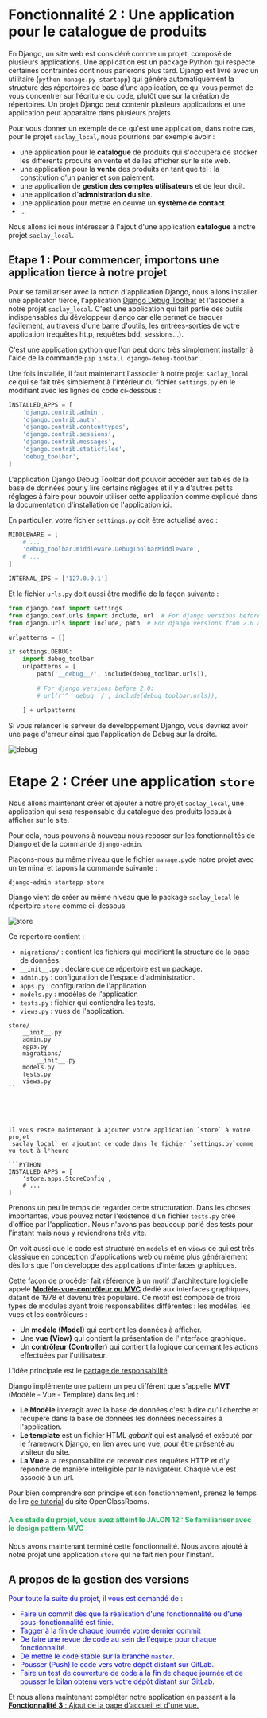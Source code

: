 # Fonctionnalité 2 : Une application pour le catalogue de produits


En Django, un site web est considéré comme un projet, composé de plusieurs applications.  Une application est un package Python qui respecte certaines contraintes dont nous parlerons plus tard. Django est livré avec un utilitaire (`python manage.py startapp`) qui génère automatiquement la structure des répertoires de base d’une application, ce qui vous permet de vous concentrer sur l’écriture du code, plutôt que sur la création de répertoires. Un projet Django peut contenir plusieurs applications et une application peut apparaître dans plusieurs projets.

Pour vous donner un exemple de ce qu'est une application, dans notre cas, pour le projet `saclay_local`, nous pourrions par exemple avoir :

+ une application pour le **catalogue** de produits qui s'occupera de stocker les différents produits en vente et de les afficher sur le site web.
+ une application pour la **vente** des produits en tant que tel : la constitution d'un panier et son paiement.
+ une application de **gestion des comptes utilisateurs** et de leur droit.
+ une application d'**admnistration du site**.
+ une application pour mettre en oeuvre un **système de contact**.
+ ...

Nous allons ici nous intéresser à l'ajout d'une application **catalogue** à notre projet `saclay_local`.

## Etape 1 : Pour commencer, importons une application tierce à notre projet

Pour se familiariser avec la notion d'application Django, nous allons installer une applicaton tierce, l'application [Django Debug Toolbar](https://github.com/jazzband/django-debug-toolbar) et l'associer à notre projet `saclay_local`. C'est une application qui fait partie des outils indispensables du développeur django car elle permet de traquer facilement, au travers d'une barre d'outils, les entrées-sorties de votre application (requêtes http, requêtes bdd, sessions...).

C'est une application python que l'on peut donc très simplement installer à l'aide de la commande `pip install django-debug-toolbar` .

Une fois installée, il faut maintenant l'associer à notre projet `saclay_local` ce qui se fait très simplement à l'intérieur du fichier `settings.py` en le modifiant avec les lignes de code ci-dessous :

```PYTHON
INSTALLED_APPS = [
    'django.contrib.admin',
    'django.contrib.auth',
    'django.contrib.contenttypes',
    'django.contrib.sessions',
    'django.contrib.messages',
    'django.contrib.staticfiles',
    'debug_toolbar',
]
```

L'application Django Debug Toolbar doit pouvoir accéder aux tables de la base de données pour y lire certains réglages et il y a d'autres petits réglages à faire pour pouvoir utiliser cette application comme expliqué dans la documentation d'installation de l'application [ici](https://django-debug-toolbar.readthedocs.io/en/stable/installation.html).

En particulier, votre fichier `settings.py` doit être actualisé avec :

```PYTHON
MIDDLEWARE = [
    # ...
    'debug_toolbar.middleware.DebugToolbarMiddleware',
    # ...
]

INTERNAL_IPS = ['127.0.0.1']

```

Et le fichier `urls.py` doit aussi être modifié de la façon suivante :

```PYTHON
from django.conf import settings
from django.conf.urls import include, url  # For django versions before 2.0
from django.urls import include, path  # For django versions from 2.0 and up

urlpatterns = []

if settings.DEBUG:
    import debug_toolbar
    urlpatterns = [
        path('__debug__/', include(debug_toolbar.urls)),

        # For django versions before 2.0:
        # url(r'^__debug__/', include(debug_toolbar.urls)),

    ] + urlpatterns
```

Si vous relancer le serveur de developpement Django, vous devriez avoir une page d'erreur ainsi que l'application de Debug sur la droite.


![debug](./Images/debugdjango.png)



# Etape 2 : Créer une application `store`

Nous allons maintenant créer et ajouter à notre projet `saclay_local`, une application qui  sera responsable du catalogue des produits locaux à afficher sur le site.

Pour cela, nous pouvons à nouveau nous reposer sur les fonctionnalités de Django et de la commande `django-admin`.

Plaçons-nous au même niveau que le fichier `manage.py`de notre projet avec un terminal et tapons la commande suivante :

`django-admin startapp store `


Django vient de créer au même niveau que le package `saclay_local` le répertoire `store` comme ci-dessous


 ![store](./Images/app.png)

Ce repertoire contient :

+ `migrations/` : contient les fichiers qui modifient la structure de la base de données.
+ `__init__.py` : déclare que ce répertoire est un package.
+ `admin.py` : configuration de l'espace d'administration.
+ `apps.py` : configuration de l'application 
+ `models.py` : modèles de l'application
+ `tests.py` : fichier qui contiendra les tests.
+ `views.py` : vues de l'application.

```
store/
    __init__.py
    admin.py
    apps.py
    migrations/
        __init__.py
    models.py
    tests.py
    views.py
``





Il vous reste maintenant à ajouter votre application `store` à votre projet
`saclay_local` en ajoutant ce code dans le fichier `settings.py`comme vu tout à l'heure

```PYTHON
INSTALLED_APPS = [
    'store.apps.StoreConfig',
    # ...
]

``` 
Prenons un peu le temps de regarder cette structuration. Dans les choses importantes, vous pouvez noter l'existence d'un fichier `tests.py` créé d'office par l'application. Nous n'avons pas beaucoup parlé des tests pour l'instant mais nous y reviendrons très vite.

On voit aussi que le code est structuré en `models` et en `views` ce qui est très classique en conception d'applications web ou même plus généralement dès lors que l'on developpe des applications d'interfaces graphiques.

Cette façon de procéder fait référence à un motif d'architecture logicielle appelé [**Modèle-vue-contrôleur ou MVC**](https://fr.wikipedia.org/wiki/Mod%C3%A8le-vue-contr%C3%B4leur) dédié aux interfaces graphiques, datant de 1978 et devenu très populaire. Ce motif est composé de trois types de modules ayant trois responsabilités différentes : les modèles, les vues et les contrôleurs :

 + Un **modèle (Model)** qui  contient les données à afficher.
+ Une **vue (View)** qui contient la présentation de l'interface graphique.
+ Un **contrôleur (Controller)** qui contient la logique concernant les actions effectuées par l'utilisateur.

L'idée principale est le [partage de responsabilité](https://en.wikipedia.org/wiki/Separation_of_concerns). 

Django implémente une pattern un peu différent que s'appelle **MVT** (Modèle - Vue - Template) dans lequel :

+ **Le Modèle** interagit avec la base de données c'est à dire qu'il cherche et récupère dans la base de données les données nécessaires à l'application.  
+ **Le template** est un fichier HTML *gabarit* qui est analysé et exécuté par le framework Django, en lien avec une vue, pour être présenté au visiteur du site. 
+ **La Vue** a la responsabilité de recevoir des requêtes HTTP et d'y répondre de manière intelligible par le navigateur. Chaque vue est associé à un url.

Pour bien comprendre son principe et son fonctionnement, prenez le temps de lire [ce tutorial](https://openclassrooms.com/fr/courses/1871271-developpez-votre-site-web-avec-le-framework-django/1871426-le-fonctionnement-de-django) du site OpenClassRooms.


#### <span style="color: #26B260">A ce stade du projet, vous avez atteint le JALON 12 : Se familiariser avec le design pattern MVC </span> 


Nous avons maintenant terminé cette fonctionnalité. Nous avons ajouté à notre projet une application `store` qui ne fait rien pour l'instant.

## A propos de la gestion des versions

<span style='color:blue'> Pour toute la suite du projet, il vous est demandé de :</span> 

+ <span style='color:blue'>Faire un commit dès que la réalisation d'une fonctionnalité ou d'une sous-fonctionnalité est finie.</span> 
+ <span style='color:blue'>Tagger à la fin de chaque journée votre dernier commit </span> 
+ <span style='color:blue'>De faire une revue de code au sein de l'équipe pour chaque fonctionnalité.</span>
+ <span style='color:blue'>De mettre le code stable sur la branche `master`.</span>
+ <span style='color:blue'>Pousser (Push) le code vers votre dépôt distant sur GitLab.</span> 
+ <span style='color:blue'>Faire un test de couverture de code à la fin de chaque journée et de pousser le bilan obtenu vers votre dépôt distant sur GitLab.</span>

Et nous allons maintenant compléter notre application en passant à la [**Fonctionnalité 3** : Ajout de la page d'accueil et d'une vue.](./S1_vue.md)










